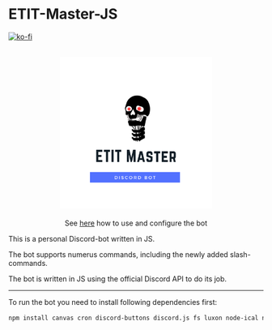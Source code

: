 # ETIT-Master-JS

[![ko-fi](https://ko-fi.com/img/githubbutton_sm.svg)](https://ko-fi.com/G2G54TZ2T)

<p align="center">
  <br/>
  <img src="./images/logo_500.png" width="300px">
  <br/>
  <br/>
See <a href="https://github.com/Chr1s70ph/ETIT-Master-JS/wiki"><span style="text-align:center">here</a> how to use and configure the bot</span>
</p>

This is a personal Discord-bot written in JS.

The bot supports numerus commands, including the newly added slash-commands.

The bot is written in JS using the official Discord API to do its job.

---
To run the bot you need to install following dependencies first:

```bash
npm install canvas cron discord-buttons discord.js fs luxon node-ical node-schedule node-superfetch os pm2
```
